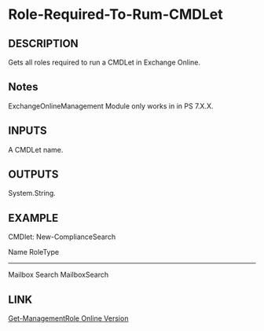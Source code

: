 # Role-Required-To-Rum-CMDLet

## DESCRIPTION

Gets all roles required to run a CMDLet in Exchange Online.

## Notes

ExchangeOnlineManagement Module only works in in PS 7.X.X.

## INPUTS

A CMDLet name.

## OUTPUTS

System.String.

## EXAMPLE

CMDlet: New-ComplianceSearch

Name           RoleType

----           --------

Mailbox Search MailboxSearch

## LINK

  [Get-ManagementRole Online Version](https://learn.microsoft.com/en-us/powershell/module/exchange/get-managementrole?view=exchange-ps)
